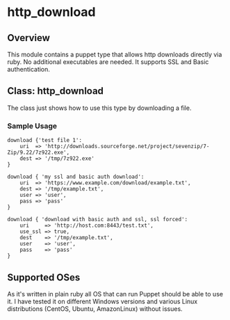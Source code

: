 # http_download

## Overview

This module contains a puppet type that allows http downloads directly via ruby. No additional executables are needed.
It supports SSL and Basic authentication.

## Class: http_download

The class just shows how to use this type by downloading a file.

### Sample Usage

```puppet
download {'test file 1':
    uri  => 'http://downloads.sourceforge.net/project/sevenzip/7-Zip/9.22/7z922.exe',
    dest => '/tmp/7z922.exe'
}

download { 'my ssl and basic auth download':
    uri  => 'https://www.example.com/download/example.txt',
    dest => '/tmp/example.txt',
    user => 'user',
    pass => 'pass'
}

download { 'download with basic auth and ssl, ssl forced':
    uri     => 'http://host.com:8443/test.txt',
    use_ssl => true,
    dest    => '/tmp/example.txt',
    user    => 'user',
    pass    => 'pass'
}
```

## Supported OSes

As it's written in plain ruby all OS that can run Puppet should be able to use it.
I have tested it on different Windows versions and various Linux distributions (CentOS, Ubuntu, AmazonLinux) without issues.
